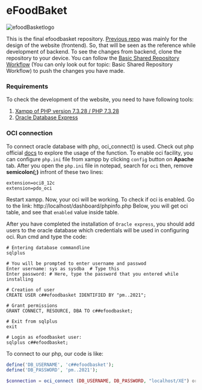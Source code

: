 # eFoodBaket

![efoodBasketlogo](https://lcbiplove.github.io/e-food-basket/images/efoodbasket-name.png)

This is the final efoodbasket repository. [Previous repo](https://lcbiplove.github.io/e-food-basket/) was mainly for the design of the website (frontend). So, that will be seen as the reference while development of backend. To see the changes from backend, clone the repository to your device. You can follow the [Basic Shared Repository Workflow](https://uoftcoders.github.io/studyGroup/lessons/git/collaboration/lesson/) (You can only look out for topic: Basic Shared Repository Workflow) to push the changes you have made.

### Requirements

To check the development of the website,  you need to have following tools:
1. [Xampp of PHP version 7.3.28 / PHP 7.3.28](https://www.apachefriends.org/download.html)
2. [Oracle Database Express](https://www.oracle.com/database/technologies/xe-downloads.html)

### OCI connection

To connect oracle database with php, oci_connect() is used. Check out php official [docs](https://www.php.net/manual/en/function.oci-connect.php) to explore the usage of the function. 
To enable oci facility, you can configure `php.ini` file from xampp by clicking `config` button on **Apache** tab. After you open the `php.ini` file in notepad, search for `oci` then, remove **semicolon(;)** infront of these two lines:
```
extension=oci8_12c
extension=pdo_oci
```
Restart xampp. Now, your oci will be working. To check if oci is enabled. Go to the link: http://localhost/dashboard/phpinfo.php
Below, you will get oci table, and see that `enabled` value inside table.

After you have completed the installation of `Oracle express`, you should add users to the oracle database which credentials will be used in configuring oci. 
Run cmd and type the code:
```
# Entering database commandline
sqlplus

# You will be prompted to enter username and passwod
Enter username: sys as sysdba  # Type this
Enter password: # Here, type the password that you entered while installing

# Creation of user
CREATE USER c##efoodbasket IDENTIFIED BY "pm..2021";

# Grant permissions
GRANT CONNECT, RESOURCE, DBA TO c##efoodbasket;

# Exit from sqlplus
exit

# Login as efoodbasket user:
sqlplus c##efoodbasket;
```

To connect to our php, our code is like:
```php
define('DB_USERNAME', 'c##efoodbasket');
define('DB_PASSWORD', 'pm..2021');

$connection = oci_connect (DB_USERNAME, DB_PASSWORD, "localhost/XE") or die(oci_error());
```




